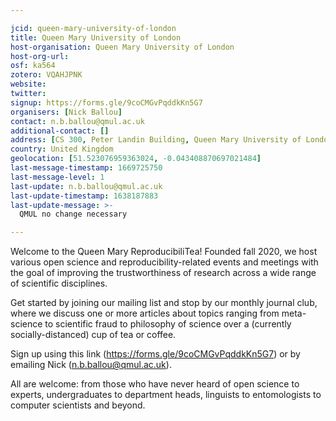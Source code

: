 ```yaml
---

jcid: queen-mary-university-of-london
title: Queen Mary University of London
host-organisation: Queen Mary University of London
host-org-url: 
osf: ka564
zotero: VQAHJPNK
website: 
twitter: 
signup: https://forms.gle/9coCMGvPqddkKn5G7
organisers: [Nick Ballou]
contact: n.b.ballou@qmul.ac.uk
additional-contact: []
address: [CS 300, Peter Landin Building, Queen Mary University of London, Mile End Rd, Bethnal Green, London E1 4NS]
country: United Kingdom
geolocation: [51.523076959363024, -0.043408870697021484]
last-message-timestamp: 1669725750
last-message-level: 1
last-update: n.b.ballou@qmul.ac.uk
last-update-timestamp: 1638187883
last-update-message: >-
  QMUL no change necessary

---
```


Welcome to the Queen Mary ReproducibiliTea! Founded fall 2020, we host various open science and reproducibility-related events and meetings with the goal of improving the trustworthiness of research across a wide range of scientific disciplines.

Get started by joining our mailing list and stop by our monthly journal club, where we discuss one or more articles about topics ranging from meta-science to scientific fraud to philosophy of science over a (currently socially-distanced) cup of tea or coffee.

Sign up using this link (https://forms.gle/9coCMGvPqddkKn5G7) or by emailing Nick (n.b.ballou@qmul.ac.uk).

All are welcome: from those who have never heard of open science to experts, undergraduates to department heads, linguists to entomologists to computer scientists and beyond.
